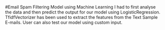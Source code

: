 #Email Spam Filtering Model using Machine Learning
I had to first analyse the data and then predict the output for our model using LogisticRegression.
TfidfVectorizer has been used to extract the features from the Text Sample E-mails.
User can also test our model using custom input.
